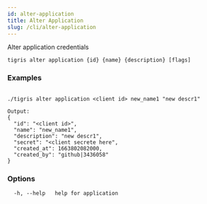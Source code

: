 ```yaml
---
id: alter-application
title: Alter Application
slug: /cli/alter-application
---
```


Alter application credentials

```shell
tigris alter application {id} {name} {description} [flags]
```

### Examples

```

./tigris alter application <client id> new_name1 "new descr1"

Output:
{
  "id": "<client id>",
  "name": "new_name1",
  "description": "new descr1",
  "secret": "<client secrete here",
  "created_at": 1663802082000,
  "created_by": "github|3436058"
}

```

### Options

```
  -h, --help   help for application
```
